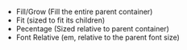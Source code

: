 - Fill/Grow (Fill the entire parent container)
- Fit (sized to fit its children)
- Pecentage (Sized relative to parent container)
- Font Relative (em, relative to the parent font size)
